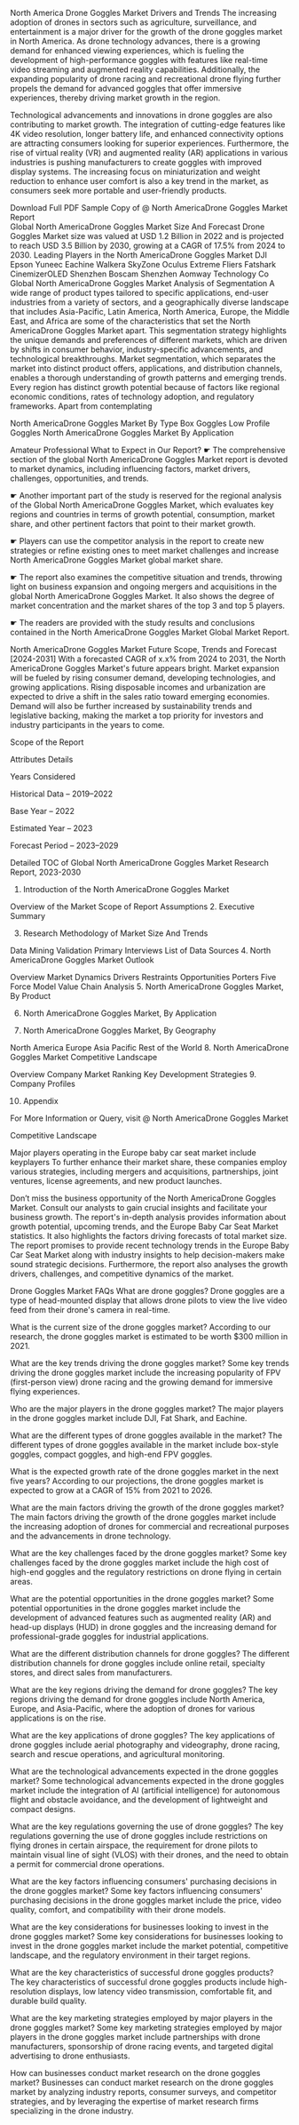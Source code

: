 North America Drone Goggles Market Drivers and Trends
The increasing adoption of drones in sectors such as agriculture, surveillance, and entertainment is a major driver for the growth of the drone goggles market in North America. As drone technology advances, there is a growing demand for enhanced viewing experiences, which is fueling the development of high-performance goggles with features like real-time video streaming and augmented reality capabilities. Additionally, the expanding popularity of drone racing and recreational drone flying further propels the demand for advanced goggles that offer immersive experiences, thereby driving market growth in the region.

Technological advancements and innovations in drone goggles are also contributing to market growth. The integration of cutting-edge features like 4K video resolution, longer battery life, and enhanced connectivity options are attracting consumers looking for superior experiences. Furthermore, the rise of virtual reality (VR) and augmented reality (AR) applications in various industries is pushing manufacturers to create goggles with improved display systems. The increasing focus on miniaturization and weight reduction to enhance user comfort is also a key trend in the market, as consumers seek more portable and user-friendly products.

Download Full PDF Sample Copy of @ North AmericaDrone Goggles Market Report  
Global North AmericaDrone Goggles Market Size And Forecast
Drone Goggles Market size was valued at USD 1.2 Billion in 2022 and is projected to reach USD 3.5 Billion by 2030, growing at a CAGR of 17.5% from 2024 to 2030.
Leading Players in the North AmericaDrone Goggles Market
DJI
Epson
Yuneec
Eachine
Walkera
SkyZone
Oculus
Extreme Fliers
Fatshark
CinemizerOLED
Shenzhen Boscam
Shenzhen Aomway Technology Co
Global North AmericaDrone Goggles Market Analysis of Segmentation
A wide range of product types tailored to specific applications, end-user industries from a variety of sectors, and a geographically diverse landscape that includes Asia-Pacific, Latin America, North America, Europe, the Middle East, and Africa are some of the characteristics that set the North AmericaDrone Goggles Market apart. This segmentation strategy highlights the unique demands and preferences of different markets, which are driven by shifts in consumer behavior, industry-specific advancements, and technological breakthroughs. Market segmentation, which separates the market into distinct product offers, applications, and distribution channels, enables a thorough understanding of growth patterns and emerging trends. Every region has distinct growth potential because of factors like regional economic conditions, rates of technology adoption, and regulatory frameworks. Apart from contemplating

North AmericaDrone Goggles Market By Type
Box Goggles
Low Profile Goggles
North AmericaDrone Goggles Market By Application

Amateur
Professional
What to Expect in Our Report?
☛ The comprehensive section of the global North AmericaDrone Goggles Market report is devoted to market dynamics, including influencing factors, market drivers, challenges, opportunities, and trends.

☛ Another important part of the study is reserved for the regional analysis of the Global North AmericaDrone Goggles Market, which evaluates key regions and countries in terms of growth potential, consumption, market share, and other pertinent factors that point to their market growth.

☛ Players can use the competitor analysis in the report to create new strategies or refine existing ones to meet market challenges and increase North AmericaDrone Goggles Market global market share.

☛ The report also examines the competitive situation and trends, throwing light on business expansion and ongoing mergers and acquisitions in the global North AmericaDrone Goggles Market. It also shows the degree of market concentration and the market shares of the top 3 and top 5 players.

☛ The readers are provided with the study results and conclusions contained in the North AmericaDrone Goggles Market Global Market Report.

North AmericaDrone Goggles Market Future Scope, Trends and Forecast [2024-2031]
With a forecasted CAGR of x.x% from 2024 to 2031, the North AmericaDrone Goggles Market's future appears bright. Market expansion will be fueled by rising consumer demand, developing technologies, and growing applications. Rising disposable incomes and urbanization are expected to drive a shift in the sales ratio toward emerging economies. Demand will also be further increased by sustainability trends and legislative backing, making the market a top priority for investors and industry participants in the years to come.

Scope of the Report

Attributes Details

Years Considered

Historical Data – 2019–2022

Base Year – 2022

Estimated Year – 2023

Forecast Period – 2023–2029

Detailed TOC of Global North AmericaDrone Goggles Market Research Report, 2023-2030
1. Introduction of the North AmericaDrone Goggles Market

Overview of the Market
Scope of Report
Assumptions
2. Executive Summary

3. Research Methodology of Market Size And Trends

Data Mining
Validation
Primary Interviews
List of Data Sources
4. North AmericaDrone Goggles Market Outlook

Overview
Market Dynamics
Drivers
Restraints
Opportunities
Porters Five Force Model
Value Chain Analysis
5. North AmericaDrone Goggles Market, By Product

6. North AmericaDrone Goggles Market, By Application

7. North AmericaDrone Goggles Market, By Geography

North America
Europe
Asia Pacific
Rest of the World
8. North AmericaDrone Goggles Market Competitive Landscape

Overview
Company Market Ranking
Key Development Strategies
9. Company Profiles

10. Appendix

For More Information or Query, visit @ North AmericaDrone Goggles Market

Competitive Landscape

Major players operating in the Europe baby car seat market include keyplayers To further enhance their market share, these companies employ various strategies, including mergers and acquisitions, partnerships, joint ventures, license agreements, and new product launches.

Don’t miss the business opportunity of the North AmericaDrone Goggles Market. Consult our analysts to gain crucial insights and facilitate your business growth.
The report's in-depth analysis provides information about growth potential, upcoming trends, and the Europe Baby Car Seat Market statistics. It also highlights the factors driving forecasts of total market size. The report promises to provide recent technology trends in the Europe Baby Car Seat Market along with industry insights to help decision-makers make sound strategic decisions. Furthermore, the report also analyses the growth drivers, challenges, and competitive dynamics of the market.

Drone Goggles Market FAQs
What are drone goggles?
Drone goggles are a type of head-mounted display that allows drone pilots to view the live video feed from their drone's camera in real-time.

What is the current size of the drone goggles market?
According to our research, the drone goggles market is estimated to be worth $300 million in 2021.

What are the key trends driving the drone goggles market?
Some key trends driving the drone goggles market include the increasing popularity of FPV (first-person view) drone racing and the growing demand for immersive flying experiences.

Who are the major players in the drone goggles market?
The major players in the drone goggles market include DJI, Fat Shark, and Eachine.

What are the different types of drone goggles available in the market?
The different types of drone goggles available in the market include box-style goggles, compact goggles, and high-end FPV goggles.

What is the expected growth rate of the drone goggles market in the next five years?
According to our projections, the drone goggles market is expected to grow at a CAGR of 15% from 2021 to 2026.

What are the main factors driving the growth of the drone goggles market?
The main factors driving the growth of the drone goggles market include the increasing adoption of drones for commercial and recreational purposes and the advancements in drone technology.

What are the key challenges faced by the drone goggles market?
Some key challenges faced by the drone goggles market include the high cost of high-end goggles and the regulatory restrictions on drone flying in certain areas.

What are the potential opportunities in the drone goggles market?
Some potential opportunities in the drone goggles market include the development of advanced features such as augmented reality (AR) and head-up displays (HUD) in drone goggles and the increasing demand for professional-grade goggles for industrial applications.

What are the different distribution channels for drone goggles?
The different distribution channels for drone goggles include online retail, specialty stores, and direct sales from manufacturers.

What are the key regions driving the demand for drone goggles?
The key regions driving the demand for drone goggles include North America, Europe, and Asia-Pacific, where the adoption of drones for various applications is on the rise.

What are the key applications of drone goggles?
The key applications of drone goggles include aerial photography and videography, drone racing, search and rescue operations, and agricultural monitoring.

What are the technological advancements expected in the drone goggles market?
Some technological advancements expected in the drone goggles market include the integration of AI (artificial intelligence) for autonomous flight and obstacle avoidance, and the development of lightweight and compact designs.

What are the key regulations governing the use of drone goggles?
The key regulations governing the use of drone goggles include restrictions on flying drones in certain airspace, the requirement for drone pilots to maintain visual line of sight (VLOS) with their drones, and the need to obtain a permit for commercial drone operations.

What are the key factors influencing consumers' purchasing decisions in the drone goggles market?
Some key factors influencing consumers' purchasing decisions in the drone goggles market include the price, video quality, comfort, and compatibility with their drone models.

What are the key considerations for businesses looking to invest in the drone goggles market?
Some key considerations for businesses looking to invest in the drone goggles market include the market potential, competitive landscape, and the regulatory environment in their target regions.

What are the key characteristics of successful drone goggles products?
The key characteristics of successful drone goggles products include high-resolution displays, low latency video transmission, comfortable fit, and durable build quality.

What are the key marketing strategies employed by major players in the drone goggles market?
Some key marketing strategies employed by major players in the drone goggles market include partnerships with drone manufacturers, sponsorship of drone racing events, and targeted digital advertising to drone enthusiasts.

How can businesses conduct market research on the drone goggles market?
Businesses can conduct market research on the drone goggles market by analyzing industry reports, consumer surveys, and competitor strategies, and by leveraging the expertise of market research firms specializing in the drone industry.
